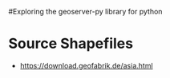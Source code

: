 #Exploring the geoserver-py library for python

# Source Shapefiles

* https://download.geofabrik.de/asia.html
